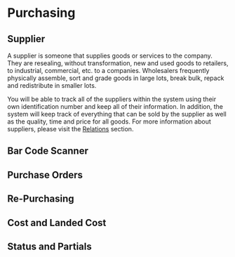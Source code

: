 # Purchasing
## Supplier
A supplier is someone that supplies goods or services to the company. They are resealing, without transformation, new and used goods to retailers, to industrial, commercial, etc. to a companies. Wholesalers frequently physically assemble, sort and grade goods in large lots, break bulk, repack and redistribute in smaller lots.

You will be able to track all of the suppliers within the system using their own identification number and keep all of their information. In addition, the system will keep track of everything that can be sold by the supplier as well as the quality, time and price for all goods. For more information about suppliers, please visit the [Relations](Relations.md) section.

## Bar Code Scanner
## Purchase Orders
## Re-Purchasing
## Cost and Landed Cost
## Status and Partials